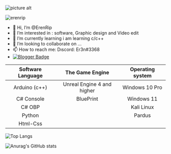 ![picture alt]( https://media.giphy.com/media/HoIrPgqTBiB2XvVEf7/giphy.gif "Title is optional")
<p align="left"> <img src="https://komarev.com/ghpvc/?username=anonimrip&label=Profile%20views&color=0e75b6&style=flat" alt="erenrip" /> </p>



- 👋 Hi, I’m @ErenRip
- 👀 I’m interested in :  software, Graphic design and Video edit
- 🌱 I’m currently learning  i am learning c/c++
- 💞️ I’m looking to collaborate on ...
- 📫 How to reach me: Dıscord: Er3n#3368
- [![Blogger Badge](https://img.shields.io/badge/-Blogger-FF9800?style=flat-quare&labelColor=FF9800&logo=Blogger&logoColor=white&link=https://codebankhub.blogspot.com)](https://codehubcommunity.blogspot.com) 


Software Language| The Game Engine | Operating system
| :---: | :---: | :---:
Arduino (c++)  | Unreal Engine 4 and higher | Windows 10 Pro
C# Console  | BluePrint | Windows 11
C# OBP      |           | Kali Linux
Python      |           | Pardus
Html-Css    |           |

   


![Top Langs](https://github-readme-stats.vercel.app/api/top-langs/?username=anonimrip&hide=javascript,css,scss,html&theme=tokyonight)


![Anurag's GitHub stats](https://github-readme-stats.vercel.app/api?username=anonimrip&theme=github_dark&show_icons=true)


